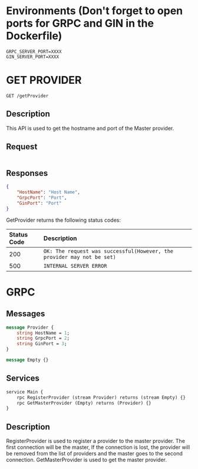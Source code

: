 # Environments (Don't forget to open ports for GRPC and GIN in the Dockerfile)
```
GRPC_SERVER_PORT=XXXX
GIN_SERVER_PORT=XXXX
```

# GET PROVIDER

```http
GET /getProvider
```
## Description
This API is used to get the hostname and port of the Master provider.

## Request
```
```

## Responses
```json
{
    "HostName": "Host Name",
    "GrpcPort": "Port",
    "GinPort": "Port"
}
```

GetProvider returns the following status codes:

| Status Code | Description |
| :--- | :--- |
| 200 | `OK: The request was successful(However, the provider may not be set)` |
| 500 | `INTERNAL SERVER ERROR` |



# GRPC


## Messages
```proto
message Provider {
    string HostName = 1;
	string GrpcPort = 2;
    string GinPort = 3;
}

message Empty {}
```
## Services

```proto
service Main {
    rpc RegisterProvider (stream Provider) returns (stream Empty) {}
    rpc GetMasterProvider (Empty) returns (Provider) {}
}
```

## Description
RegisterProvider is used to register a provider to the master provider. The first connection will be the master, If the connection is lost, the provider will be removed from the list of providers and the master goes to the second connection.
GetMasterProvider is used to get the master provider. 